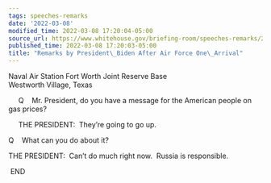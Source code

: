 ```yaml
---
tags: speeches-remarks
date: '2022-03-08'
modified_time: 2022-03-08 17:20:04-05:00
source_url: https://www.whitehouse.gov/briefing-room/speeches-remarks/2022/03/08/remarks-by-president-biden-after-air-force-one-arrival-3/
published_time: 2022-03-08 17:20:03-05:00
title: "Remarks by President\_Biden After Air Force One\_Arrival"
---
```

 
Naval Air Station Fort Worth Joint Reserve Base  
Westworth Village, Texas

     Q    Mr. President, do you have a message for the American people
on gas prices?

     THE PRESIDENT:  They’re going to go up. 

Q    What can you do about it?

THE PRESIDENT:  Can’t do much right now.  Russia is responsible.

 END
